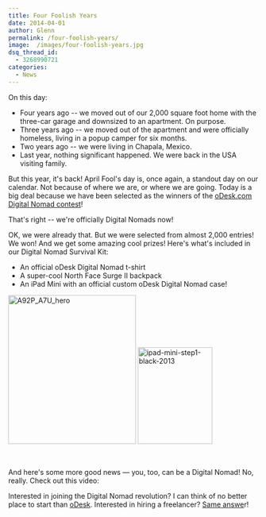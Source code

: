 ```yaml
---
title: Four Foolish Years
date: 2014-04-01
author: Glenn
permalink: /four-foolish-years/
image:  /images/four-foolish-years.jpg
dsq_thread_id:
  - 3268990721
categories:
  - News
---
```

On this day:

  * Four years ago -- we moved out of our 2,000 square foot home with the three-car garage and downsized to an apartment. On purpose.
  * Three years ago -- we moved out of the apartment and were officially homeless, living in a popup camper for six months.
  * Two years ago -- we were living in Chapala, Mexico.
  * Last year, nothing significant happened. We were back in the USA visiting family.

But this year, it's back! April Fool's day is, once again, a standout day on our calendar. Not because of where we are, or where we are going. Today is a big deal because we have been selected as the winners of the <a title="oDesk Digital Nomad Contest Winners" href="https://www.odesk.com/blog/2014/04/digital-nomad-winner-quit-sold-hit-road/" target="_blank">oDesk.com Digital Nomad contest</a>!

That's right -- we're officially Digital Nomads now!

OK, we were already that. But we were selected from almost 2,000 entries! We won! And we get some amazing cool prizes! Here's what's included in our Digital Nomad Survival Kit:

  * An official oDesk Digital Nomad t-shirt
  * A super-cool North Face Surge II backpack
  * An iPad Mini with an official custom oDesk Digital Nomad case!

[<img class="alignnone size-medium wp-image-3630" src="http://vagabondians.com/wp-content/uploads/2014/03/A92P_A7U_hero-257x300.jpg" alt="A92P_A7U_hero" width="257" height="300" />][1] [<img class="alignnone size-medium wp-image-3631" src="http://vagabondians.com/wp-content/uploads/2014/03/ipad-mini-step1-black-2013.png" alt="ipad-mini-step1-black-2013" width="150" height="195" />][2]

&nbsp;

And here's some more good news &#8212; you, too, can be a Digital Nomad! No, really. Check out this video:



Interested in joining the Digital Nomad revolution? I can think of no better place to start than <a title="oDesk" href="http://odesk.com" target="_blank">oDesk</a>. Interested in hiring a freelancer? <a title="oDesk" href="http://oDesk.com" target="_blank">Same answe</a>r!

 [1]: http://vagabondians.com/wp-content/uploads/2014/03/A92P_A7U_hero.jpg
 [2]: http://vagabondians.com/wp-content/uploads/2014/03/ipad-mini-step1-black-2013.png
